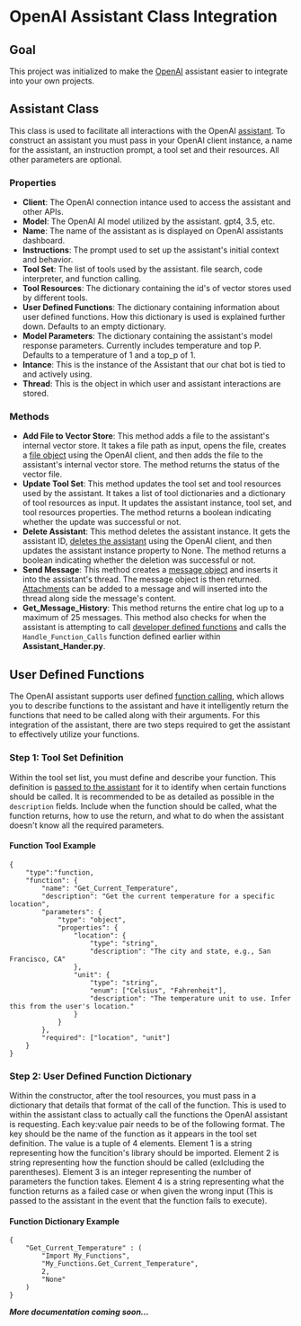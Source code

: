 # **OpenAI Assistant Class Integration**

## Goal

This project was initialized to make the [OpenAI](https://platform.openai.com/docs/api-reference/introduction) assistant easier to integrate into your own projects.

## Assistant Class

This class is used to facilitate all interactions with the OpenAI [assistant](https://platform.openai.com/docs/assistants/overview/agents). To construct an assistant you must pass in your OpenAI client instance, a name for the assistant, an instruction prompt, a tool set and their resources. All other parameters are optional.

### Properties

- **Client**: The OpenAI connection intance used to access the assistant and other APIs.
- **Model**: The OpenAI AI model utilized by the assistant. gpt4, 3.5, etc.
- **Name**: The name of the assistant as is displayed on OpenAI assistants dashboard.
- **Instructions**: The prompt used to set up the assistant's initial context and behavior.
- **Tool Set**: The list of tools used by the assistant. file search, code interpreter, and function calling.
- **Tool Resources**: The dictionary containing the id's of vector stores used by different tools.
- **User Defined Functions**: The dictionary containing information about user defined functions. How this dictionary is used is explained further down. Defaults to an empty dictionary.
- **Model Parameters**: The dictionary containing the assistant's model response parameters. Currently includes temperature and top P. Defaults to a temperature of 1 and a top_p of 1.
- **Intance**: This is the instance of the Assistant that our chat bot is tied to and actively using.
- **Thread**: This is the object in which user and assistant interactions are stored.

### Methods

- **Add File to Vector Store**: This method adds a file to the assistant's internal vector store. It takes a file path as input, opens the file, creates a [file object](https://platform.openai.com/docs/api-reference/vector-stores-files/file-object) using the OpenAI client, and then adds the file to the assistant's internal vector store. The method returns the status of the vector file.
- **Update Tool Set**: This method updates the tool set and tool resources used by the assistant. It takes a list of tool dictionaries and a dictionary of tool resources as input. It updates the assistant instance, tool set, and tool resources properties. The method returns a boolean indicating whether the update was successful or not.
- **Delete Assistant**: This method deletes the assistant instance. It gets the assistant ID, [deletes the assistant](https://platform.openai.com/docs/api-reference/assistants/deleteAssistant) using the OpenAI client, and then updates the assistant instance property to None. The method returns a boolean indicating whether the deletion was successful or not.
- **Send Message**: This method creates a [message object](https://platform.openai.com/docs/api-reference/messages/object) and inserts it into the assistant's thread. The message object is then returned. [Attachments](https://platform.openai.com/docs/api-reference/messages/createMessage#messages-createmessage-attachments) can be added to a message and will inserted into the thread along side the message's content.
- **Get_Message_History**: This method returns the entire chat log up to a maximum of 25 messages. This method also checks for when the assistant is attempting to call [developer defined functions](https://platform.openai.com/docs/assistants/tools/function-calling/function-calling-beta) and calls the `Handle_Function_Calls` function defined earlier within **Assistant_Hander.py**.

## User Defined Functions

The OpenAI assistant supports user defined [function calling](https://platform.openai.com/docs/assistants/tools/function-calling/function-calling-beta), which allows you to describe functions to the assistant and have it intelligently return the functions that need to be called along with their arguments. For this integration of the assistant, there are two steps required to get the assistant to effectively utilize your functions.

### Step 1: Tool Set Definition

Within the tool set list, you must define and describe your function. This definition is [passed to the assistant](https://platform.openai.com/docs/assistants/tools/function-calling/step-1-define-functions) for it to identify when certain functions should be called. It is recommended to be as detailed as possible in the `description` fields. Include when the function should be called, what the function returns, how to use the return, and what to do when the assistant doesn't know all the required parameters.

#### Function Tool Example

    {
        "type":"function,
        "function": {
            "name": "Get_Current_Temperature",
            "description": "Get the current temperature for a specific location",
            "parameters": {
                "type": "object",
                "properties": {
                    "location": {
                        "type": "string",
                        "description": "The city and state, e.g., San Francisco, CA"
                    },
                    "unit": {
                        "type": "string",
                        "enum": ["Celsius", "Fahrenheit"],
                        "description": "The temperature unit to use. Infer this from the user's location."
                    }
                }
            },
            "required": ["location", "unit"]
        }
    }

### Step 2: User Defined Function Dictionary

Within the constructor, after the tool resources, you must pass in a dictionary that details that format of the call of the function. This is used to within the assistant class to actually call the functions the OpenAI assistant is requesting. Each key:value pair needs to be of the following format. The key should be the name of the function as it appears in the tool set definition. The value is a tuple of 4 elements. Element 1 is a string representing how the funcition's library should be imported. Element 2 is string representing how the function should be called (exlcluding the parentheses). Element 3 is an integer representing the number of parameters the function takes. Element 4 is a string representing what the function returns as a failed case or when given the wrong input (This is passed to the assistant in the event that the function fails to execute).

#### Function Dictionary Example

    {
        "Get_Current_Temperature" : (
            "Import My_Functions",
            "My_Functions.Get_Current_Temperature",
            2,
            "None"
        )
    }

***More documentation coming soon...***
